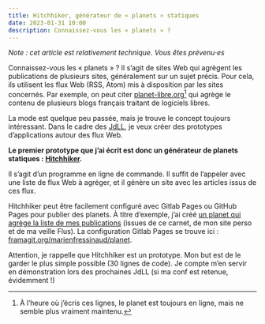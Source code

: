 ```yaml
---
title: Hitchhiker, générateur de « planets » statiques
date: 2023-01-31 10:00
description: Connaissez-vous les « planets » ?
---
```


_Note : cet article est relativement technique. Vous êtes prévenu‧es_

Connaissez-vous les « planets » ?
Il s’agit de sites Web qui agrègent les publications de plusieurs sites, généralement sur un sujet précis.
Pour cela, ils utilisent les flux Web (<abbr>RSS</abbr>, Atom) mis à disposition par les sites concernés.
Par exemple, on peut citer [planet-libre.org](http://www.planet-libre.org/)[^1] qui agrège le contenu de plusieurs blogs français traitant de logiciels libres.

[^1]: À l’heure où j’écris ces lignes, le planet est toujours en ligne, mais ne semble plus vraiment maintenu.

La mode est quelque peu passée, mais je trouve le concept toujours intéressant.
Dans le cadre des [<abbr>JdLL</abbr>](https://jdll.org/), je veux créer des prototypes d’applications autour des flux Web.

**Le premier prototype que j’ai écrit est donc un générateur de planets statiques : [Hitchhiker](https://framagit.org/marienfressinaud/hitchhiker/).**

Il s’agit d’un programme en ligne de commande.
Il suffit de l’appeler avec une liste de flux Web à agréger, et il génère un site avec les articles issus de ces flux.

Hitchhiker peut être facilement configuré avec Gitlab Pages ou GitHub Pages pour publier des planets.
À titre d’exemple, j’ai créé [un planet qui agrège la liste de mes publications](https://marienfressinaud.frama.io/planet/) (issues de ce carnet, de mon site perso et de ma veille Flus).
La configuration Gitlab Pages se trouve ici : [framagit.org/marienfressinaud/planet](https://framagit.org/marienfressinaud/planet).

Attention, je rappelle que Hitchhiker est un prototype.
Mon but est de le garder le plus simple possible (30 lignes de code).
Je compte m’en servir en démonstration lors des prochaines <abbr>JdLL</abbr> (si ma conf est retenue, évidemment !)
